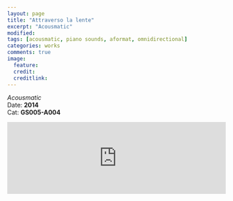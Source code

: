 ```yaml
---
layout: page
title: "Attraverso la lente"
excerpt: "Acousmatic"
modified:
tags: [acousmatic, piano sounds, aformat, omnidirectional]
categories: works
comments: true
image:
  feature:
  credit:
  creditlink:
---
```


*Acousmatic*    
Date: **2014**    
Cat: **GS005-A004**

<iframe
  width="100%"
  height="166"
  scrolling="no"
  frameborder="no" src="https://w.soundcloud.com/player/?url=https%3A//api.soundcloud.com/tracks/7952872&amp;color=baff1e&amp;auto_play=false&amp;hide_related=false&amp;show_comments=true&amp;show_user=true&amp;show_reposts=false">
</iframe>
